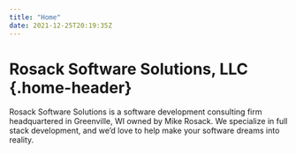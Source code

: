 ```yaml
---
title: "Home"
date: 2021-12-25T20:19:35Z
---
```


# Rosack Software Solutions, LLC {.home-header}

Rosack Software Solutions is a software development consulting firm headquartered in Greenville, WI owned by Mike Rosack. We specialize in full stack development, and we’d love to help make your software dreams into reality.
